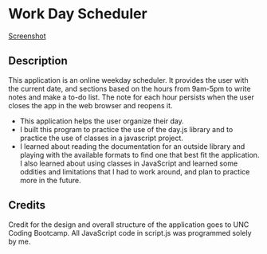 # Work Day Scheduler

[Screenshot](./Assets/images/ScreenshotScheduler.jpg)

## Description

This application is an online weekday scheduler. It provides the user with the current date, and sections based on
the hours from 9am-5pm to write notes and make a to-do list. The note for each hour persists when the user closes the app in the web browser and reopens it. 

- This application helps the user organize their day. 
- I built this program to practice the use of the day.js library and to practice the use of classes in a javascript project.
- I learned about reading the documentation for an outside library and playing with the available formats to find one that best fit the application. I also learned about using classes in JavaScript and learned some oddities and limitations that I had to work around, and plan to practice more in the future. 

## Credits

Credit for the design and overall structure of the application goes to UNC Coding Bootcamp. All JavaScript code in script.js was programmed solely by me. 
